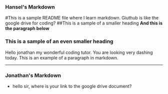 ### Hansel's Markdown

#This is a sample README file where I learn markdown. Giuthub is like the google drive for coding?
##This is a sample of a smaller heading
**And this is the paragraph below**

### This is a sample of an even smaller heading

Hello jonathan my wonderful coding tutor. You are looking very dashing today. This is an example of a paragraph in markdown.

---

### Jonathan's Markdown

- hello sir, where is your link to the google drive document?
